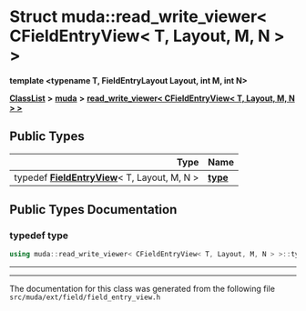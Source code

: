 

# Struct muda::read\_write\_viewer&lt; CFieldEntryView&lt; T, Layout, M, N &gt; &gt;

**template &lt;typename T, FieldEntryLayout Layout, int M, int N&gt;**



[**ClassList**](annotated.md) **>** [**muda**](namespacemuda.md) **>** [**read\_write\_viewer&lt; CFieldEntryView&lt; T, Layout, M, N &gt; &gt;**](structmuda_1_1read__write__viewer_3_01_c_field_entry_view_3_01_t_00_01_layout_00_01_m_00_01_n_01_4_01_4.md)






















## Public Types

| Type | Name |
| ---: | :--- |
| typedef [**FieldEntryView**](classmuda_1_1_field_entry_view.md)&lt; T, Layout, M, N &gt; | [**type**](#typedef-type)  <br> |
















































## Public Types Documentation




### typedef type 

```C++
using muda::read_write_viewer< CFieldEntryView< T, Layout, M, N > >::type =  FieldEntryView<T, Layout, M, N>;
```




<hr>

------------------------------
The documentation for this class was generated from the following file `src/muda/ext/field/field_entry_view.h`


